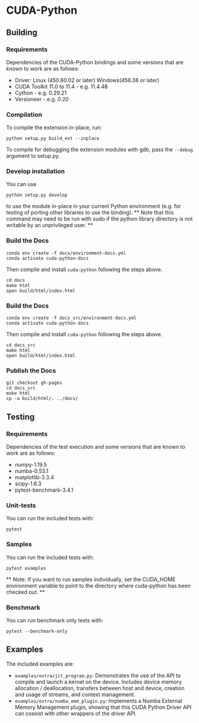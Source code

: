 # CUDA-Python

## Building

### Requirements

Dependencies of the CUDA-Python bindings and some versions that are known to
work are as follows:

* Driver: Linux (450.80.02 or later) Windows(456.38 or later)
* CUDA Toolkit 11.0 to 11.4 - e.g. 11.4.48
* Cython - e.g. 0.29.21
* Versioneer - e.g. 0.20

### Compilation

To compile the extension in-place, run:

```
python setup.py build_ext --inplace
```

To compile for debugging the extension modules with gdb, pass the `--debug`
argument to setup.py.


### Develop installation

You can use

```
python setup.py develop
```

to use the module in-place in your current Python environment (e.g. for testing
of porting other libraries to use the binding).
** Note that this command may need to be run with sudo if the python library directory is not writable by an unprivileged user. **


### Build the Docs

```
conda env create -f docs/environment-docs.yml
conda activate cuda-python-docs
```
Then compile and install `cuda-python` following the steps above.

```
cd docs
make html
open build/html/index.html
```

### Build the Docs

```
conda env create -f docs_src/environment-docs.yml
conda activate cuda-python-docs
```
Then compile and install `cuda-python` following the steps above.

```
cd docs_src
make html
open build/html/index.html
```

### Publish the Docs

```
git checkout gh-pages
cd docs_src
make html
cp -a build/html/. ../docs/
```

## Testing

### Requirements

Dependencies of the test execution and some versions that are known to
work are as follows:

* numpy-1.19.5
* numba-0.53.1
* matplotlib-3.3.4
* scipy-1.6.3
* pytest-benchmark-3.4.1

### Unit-tests

You can run the included tests with:

```
pytest
```

### Samples

You can run the included tests with:

```
pytest examples
```

** Note:  If you want to run samples individually, set the CUDA_HOME environment variable to point to the directory where cuda-python has been checked out. **

### Benchmark

You can run benchmark only tests with:

```
pytest --benchmark-only
```

## Examples

The included examples are:

- `examples/extra/jit_program.py`: Demonstrates the use of the API to compile and
  launch a kernel on the device. Includes device memory allocation /
  deallocation, transfers between host and device, creation and usage of
  streams, and context management.
- `examples/extra/numba_emm_plugin.py`: Implements a Numba External Memory Management
  plugin, showing that this CUDA Python Driver API can coexist with other
  wrappers of the driver API.
